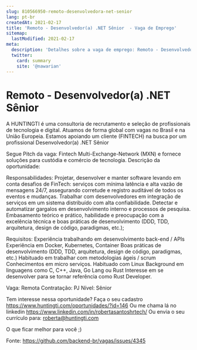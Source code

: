 ```yaml
---
slug: 810566950-remoto-desenvolvedora-net-senior
lang: pt-br
createdAt: 2021-02-17
title: 'Remoto - Desenvolvedor(a) .NET Sênior  - Vaga de Emprego'
sitemap:
  lastModified: 2021-02-17
meta:
  description: 'Detalhes sobre a vaga de emprego: Remoto - Desenvolvedor(a) .NET Sênior '
  twitter:
    card: summary
    site: '@nawarian'
---
```


# Remoto - Desenvolvedor(a) .NET Sênior 

A HUNTINGTI é uma consultoria de recrutamento e seleção de profissionais de tecnologia e digital. Atuamos de forma global com vagas no Brasil e na União Europeia. 
Estamos apoiando um cliente (FINTECH) na busca por um profissional Desenvolvedor(a) .NET Sênior

Segue Pitch da vaga:
 Fintech Multi-Exchange-Network (MXN) e fornece soluções para custódia e comércio de tecnologia.
Descrição da oportunidade:

 Responsabilidades:
Projetar, desenvolver e manter software levando em conta desafios de FinTech: serviços com mínima latência e alta vazão de mensagens 24/7, assegurando corretude e registro auditável de todos os eventos e mudanças.
Trabalhar com desenvolvedores em integração de serviços em um sistema distribuído com alta confiabilidade. 
Detectar e automatizar gargalos em desenvolvimento interno e processos de pesquisa. Embasamento teórico e prático, habilidade e preocupação com a excelência técnica e boas práticas de desenvolvimento (DDD, TDD, arquitetura, design de código, paradigmas, etc.);

Requisitos:
Experiência trabalhando em desenvolvimento back-end / APIs
Experiência em Docker, Kubernetes, Container
Boas práticas de desenvolvimento (DDD, TDD, arquitetura, design de código, paradigmas, etc.)
Habituado em trabalhar com metodologias ágeis / scrum
Conhecimentos em micro serviços.
Habituado com Linux
Background em linguagens como C, C++, Java, Go Lang ou Rust
Interesse em se desenvolver para se tornar referência como Rust Developer.

Vaga: Remota
Contratação: PJ
Nível: Sênior

Tem interesse nessa oportunidade?
Faça o seu cadastro https://www.huntingti.com/oportunidades/?id=146
Ou me chama lá no linkedin https://www.linkedin.com/in/robertasantoshrtech/
Ou envia o seu currículo para: roberta@huntingti.com

O que ficar melhor para você ;)




Fonte: https://github.com/backend-br/vagas/issues/4345